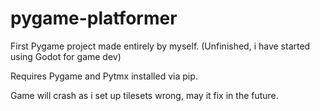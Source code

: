 # pygame-platformer
First Pygame project made entirely by myself. (Unfinished, i have started using Godot for game dev)

Requires Pygame and Pytmx installed via pip.

Game will crash as i set up tilesets wrong, may it fix in the future.
